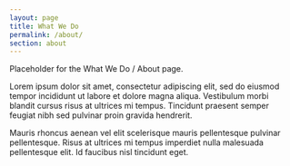 ```yaml
---
layout: page
title: What We Do
permalink: /about/
section: about
---
```


Placeholder for the What We Do / About page.

Lorem ipsum dolor sit amet, consectetur adipiscing elit, sed do eiusmod tempor incididunt ut labore et dolore magna aliqua. Vestibulum morbi blandit cursus risus at ultrices mi tempus. Tincidunt praesent semper feugiat nibh sed pulvinar proin gravida hendrerit. 

Mauris rhoncus aenean vel elit scelerisque mauris pellentesque pulvinar pellentesque. Risus at ultrices mi tempus imperdiet nulla malesuada pellentesque elit. Id faucibus nisl tincidunt eget.

